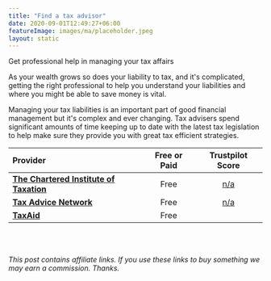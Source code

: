 ```yaml
---
title: "Find a tax advisor"
date: 2020-09-01T12:49:27+06:00
featureImage: images/ma/placeholder.jpeg
layout: static
---
```


Get professional help in managing your tax affairs

As your wealth grows so does your liability to tax, and it's complicated, getting the right professional to help you understand your liabilities and where you might be able to save money is vital.

Managing your tax liabilities is an important part of good financial management but it's complex and ever changing. Tax advisers spend significant amounts of time keeping up to date with the latest tax legislation to help make sure they provide you with great tax efficient strategies.

| Provider      | Free or Paid  |  Trustpilot Score  |
| :-----------          | :--------------:      |  :--------------:         |
| [**The Chartered Institute of Taxation**](https://pilot-portal.tax.org.uk/utilities/ciot/find-a-member) | Free | [n/a](n/a) | 
| [**Tax Advice Network**](https://www.taxadvicenetwork.co.uk/find-an-adviser/) | Free | [n/a](n/a) | 
| [**TaxAid**](https://taxaid.org.uk/guides/taxpayers/choosing-an-accountant-or-tax-adviser) | Free | []() | 
  

<br/><br/>

*This post contains affiliate links. If you use these links to buy something we may
earn a commission. Thanks.*






